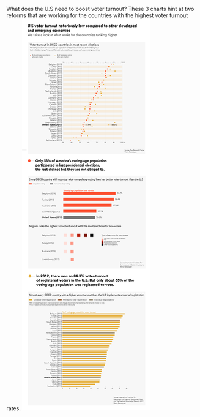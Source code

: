 
What does the U.S need to boost voter turnout? These 3 charts hint at two reforms that are working for the countries with the highest voter turnout rates. 
![Chart](project3_voter_turnout.png)
